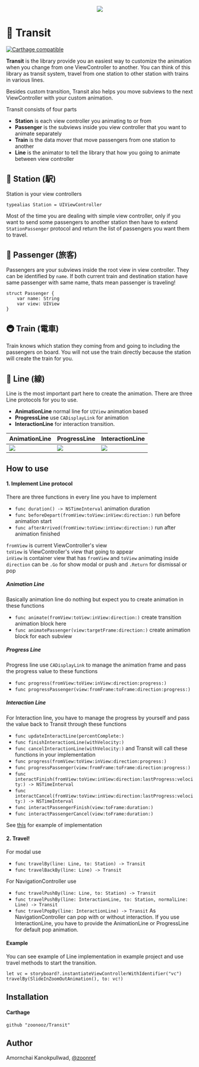 <p align="center"><img src="https://raw.githubusercontent.com/zoonooz/Transit/master/Transit.jpg"/></p>

# 🚃 Transit
[![Carthage compatible](https://img.shields.io/badge/Carthage-compatible-4BC51D.svg?style=flat)](https://github.com/Carthage/Carthage)


**Transit** is the library provide you an easiest way to customize the animation when you change from one ViewController to another. You can think of this library as transit system, travel from one station to other station with trains in various lines.

Besides custom transition, Transit also helps you move subviews to the next ViewController with your custom animation.

Transit consists of four parts
- **Station** is each view controller you animating to or from
- **Passenger** is the subviews inside you view controller that you want to animate separately
- **Train** is the data mover that move passengers from one station to another
- **Line** is the animator to tell the library that how you going to animate between view controller

## 🚉 Station (駅)
Station is your view controllers
```
typealias Station = UIViewController
```
Most of the time you are dealing with simple view controller, only if you want to send some passengers to another station then have to extend `StationPassenger` protocol and return the list of passengers you want them to travel.

## 👫 Passenger (旅客)
Passengers are your subviews inside the root view in view controller. They can be identified by `name`. If both current train and destination station have same passenger with same name, thats mean passenger is traveling!
```
struct Passenger {
    var name: String
    var view: UIView
}
```

## 🚇 Train (電車)
Train knows which station they coming from and going to including the passengers on board. You will not use the train directly because the station will create the train for you.

## 🚦 Line (線)
Line is the most important part here to create the animation. There are three Line protocols for you to use.
- **AnimationLine** normal line for `UIView` animation based
- **ProgressLine** use `CADisplayLink` for animation
- **InteractionLine** for interaction transition.

AnimationLine | ProgressLine | InteractionLine
---| --- | ---
![](https://raw.githubusercontent.com/zoonooz/Transit/master/line_animation.gif) | ![](https://raw.githubusercontent.com/zoonooz/Transit/master/line_progress.gif) | ![](https://raw.githubusercontent.com/zoonooz/Transit/master/line_interaction.gif)

## How to use
#### 1. Implement Line protocol
There are three functions in every line you have to implement
- `func duration() -> NSTimeInterval` animation duration
- `func beforeDepart(fromView:toView:inView:direction:)` run before animation start
- `func afterArrived(fromView:toView:inView:direction:)` run after animation finished

`fromView` is current ViewController's view<br/>
`toView` is ViewController's view that going to appear<br/>
`inView` is container view that has `fromView` and `toView` animating inside<br/>
`direction` can be `.Go` for show modal or push and `.Return` for dismissal or pop<br/>

##### Animation Line
Basically animation line do nothing but expect you to create animation in these functions
- `func animate(fromView:toView:inView:direction:)` create transition animation block here
- `func animatePassenger(view:targetFrame:direction:)` create animation block for each subview

##### Progress Line
Progress line use `CADisplayLink` to manage the animation frame and pass the progress value to these functions
- `func progress(fromView:toView:inView:direction:progress:)`
- `func progressPassenger(view:fromFrame:toFrame:direction:progress:)`

##### Interaction Line
For Interaction line, you have to manage the progress by yourself and pass the value back to Transit through these functions
- `func updateInteractLine(percentComplete:)`
- `func finishInteractionLine(withVelocity:)`
- `func cancelInteractionLine(withVelocity:)`
and Transit will call these functions in your implementation
- `func progress(fromView:toView:inView:direction:progress:)`
- `func progressPassenger(view:fromFrame:toFrame:direction:progress:)`
- `func interactFinish(fromView:toView:inView:direction:lastProgress:velocity:) -> NSTimeInterval`
- `func interactCancel(fromView:toView:inView:direction:lastProgress:velocity:) -> NSTimeInterval`
- `func interactPassengerFinish(view:toFrame:duration:)`
- `func interactPassengerCancel(view:toFrame:duration:)`

See [this](https://github.com/zoonooz/Transit/tree/master/Example/Lines) for example of implementation

#### 2. Travel!

For modal use
- `func travelBy(line: Line, to: Station) -> Transit`
- `func travelBackBy(line: Line) -> Transit`

For NavigationController use
- `func travelPushBy(line: Line, to: Station) -> Transit`
- `func travelPushBy(line: InteractionLine, to: Station, normalLine: Line) -> Transit`
- `func travelPopBy(line: InteractionLine) -> Transit`
As NavigationController can pop with or without interaction. If you use InteractionLine, you have to provide the AnimationLine or ProgressLine for default pop animation.

#### Example
You can see example of Line implementation in example project and use travel methods to start the transition.
```
let vc = storyboard?.instantiateViewControllerWithIdentifier("vc")
travelBy(SlideInZoomOutAnimation(), to: vc!)
```

## Installation
#### Carthage
```
github "zoonooz/Transit"
```
## Author
Amornchai Kanokpullwad, [@zoonref](https://twitter.com/zoonref)
